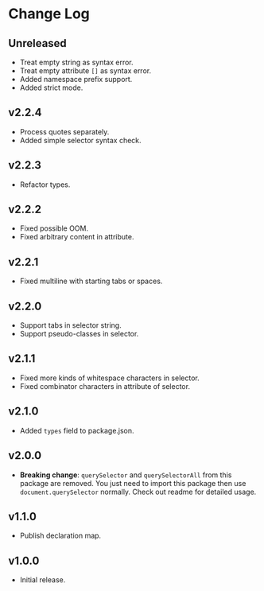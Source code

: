 # Change Log

## Unreleased

- Treat empty string as syntax error.
- Treat empty attribute `[]` as syntax error.
- Added namespace prefix support.
- Added strict mode.

## v2.2.4

- Process quotes separately.
- Added simple selector syntax check.

## v2.2.3

- Refactor types.

## v2.2.2

- Fixed possible OOM.
- Fixed arbitrary content in attribute.

## v2.2.1

- Fixed multiline with starting tabs or spaces.

## v2.2.0

- Support tabs in selector string.
- Support pseudo-classes in selector.

## v2.1.1

- Fixed more kinds of whitespace characters in selector.
- Fixed combinator characters in attribute of selector.

## v2.1.0

- Added `types` field to package.json.

## v2.0.0

- **Breaking change**: `querySelector` and `querySelectorAll` from this package are removed.
You just need to import this package then use `document.querySelector` normally.
Check out readme for detailed usage.

## v1.1.0

- Publish declaration map.

## v1.0.0

- Initial release.
